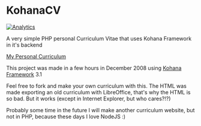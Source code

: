 KohanaCV
========

[![Analytics](https://ga-beacon.appspot.com/UA-24619548-7/KohanaCV/readme)](https://github.com/igrigorik/ga-beacon)

A very simple PHP personal Curriculum Vitae that uses Kohana Framework in it's backend

[My Personal Curriculum](http://curriculum.gartz.com.br/)

This project was made in a few hours in December 2008 using [Kohana Framework](http://kohanaframework.org/) 3.1

Feel free to fork and make your own curriculum with this. The HTML was made exporting an old curriculum with LibreOffice, that's why the HTML is so bad. But it works (except in Internet Explorer, but who cares?!?)

Probably some time in the future I will make another curriculum website, but not in PHP, because these days I love NodeJS :)
